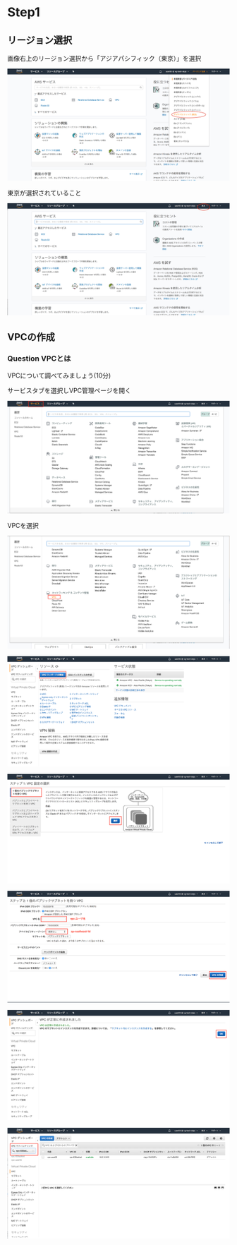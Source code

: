 # Step1

## リージョン選択
画像右上のリージョン選択から「アジアパシフィック（東京）」を選択

![region-select](./images/region-select.png "リージョン選択")

東京が選択されていること

![region-tokyo](./images/region-tokyo.png "リージョン東京")

## VPCの作成

### Question VPCとは
VPCについて調べてみましょう(10分)

サービスタブを選択しVPC管理ページを開く

![vpc-1](./images/vpc-1.png "VPC1")

VPCを選択

![vpc-2](./images/vpc-2.png "VPC2")

![vpc-3](./images/vpc-3.png "VPC3")

![vpc-4](./images/vpc-4.png "VPC4")

![vpc-5](./images/vpc-5.png "VPC5")

![vpc-6](./images/vpc-6.png "VPC6")

![vpc-7](./images/vpc-7.png "VPC7")
